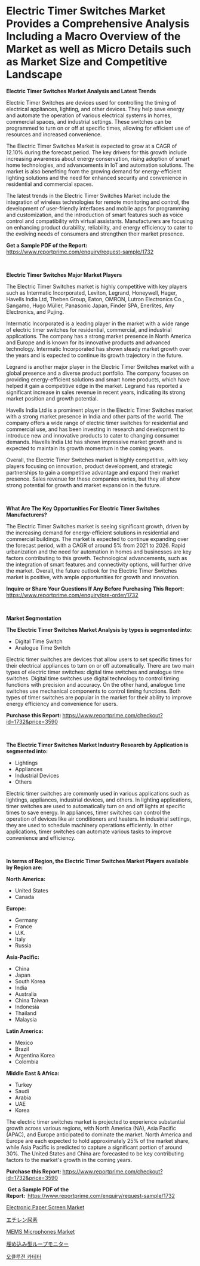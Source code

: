 <p><h1>Electric Timer Switches Market Provides a Comprehensive Analysis Including a Macro Overview of the Market as well as Micro Details such as Market Size and Competitive Landscape</h1></p><p><strong>Electric Timer Switches Market Analysis and Latest Trends</strong></p>
<p><p>Electric Timer Switches are devices used for controlling the timing of electrical appliances, lighting, and other devices. They help save energy and automate the operation of various electrical systems in homes, commercial spaces, and industrial settings. These switches can be programmed to turn on or off at specific times, allowing for efficient use of resources and increased convenience.</p><p>The Electric Timer Switches Market is expected to grow at a CAGR of 12.10% during the forecast period. The key drivers for this growth include increasing awareness about energy conservation, rising adoption of smart home technologies, and advancements in IoT and automation solutions. The market is also benefiting from the growing demand for energy-efficient lighting solutions and the need for enhanced security and convenience in residential and commercial spaces.</p><p>The latest trends in the Electric Timer Switches Market include the integration of wireless technologies for remote monitoring and control, the development of user-friendly interfaces and mobile apps for programming and customization, and the introduction of smart features such as voice control and compatibility with virtual assistants. Manufacturers are focusing on enhancing product durability, reliability, and energy efficiency to cater to the evolving needs of consumers and strengthen their market presence.</p></p>
<p><strong>Get a Sample PDF of the Report:&nbsp;</strong> <a href="https://www.reportprime.com/enquiry/request-sample/1732">https://www.reportprime.com/enquiry/request-sample/1732</a></p>
<p>&nbsp;</p>
<p><strong>Electric Timer Switches Major Market Players</strong></p>
<p><p>The Electric Timer Switches market is highly competitive with key players such as Intermatic Incorporated, Leviton, Legrand, Honeywell, Hager, Havells India Ltd, Theben Group, Eaton, OMRON, Lutron Electronics Co., Sangamo, Hugo Müller, Panasonic Japan, Finder SPA, Enerlites, Any Electronics, and Pujing. </p><p>Intermatic Incorporated is a leading player in the market with a wide range of electric timer switches for residential, commercial, and industrial applications. The company has a strong market presence in North America and Europe and is known for its innovative products and advanced technology. Intermatic Incorporated has shown steady market growth over the years and is expected to continue its growth trajectory in the future.</p><p>Legrand is another major player in the Electric Timer Switches market with a global presence and a diverse product portfolio. The company focuses on providing energy-efficient solutions and smart home products, which have helped it gain a competitive edge in the market. Legrand has reported a significant increase in sales revenue in recent years, indicating its strong market position and growth potential.</p><p>Havells India Ltd is a prominent player in the Electric Timer Switches market with a strong market presence in India and other parts of the world. The company offers a wide range of electric timer switches for residential and commercial use, and has been investing in research and development to introduce new and innovative products to cater to changing consumer demands. Havells India Ltd has shown impressive market growth and is expected to maintain its growth momentum in the coming years.</p><p>Overall, the Electric Timer Switches market is highly competitive, with key players focusing on innovation, product development, and strategic partnerships to gain a competitive advantage and expand their market presence. Sales revenue for these companies varies, but they all show strong potential for growth and market expansion in the future.</p></p>
<p>&nbsp;</p>
<p><strong>What Are The Key Opportunities For Electric Timer Switches Manufacturers?</strong></p>
<p><p>The Electric Timer Switches market is seeing significant growth, driven by the increasing demand for energy-efficient solutions in residential and commercial buildings. The market is expected to continue expanding over the forecast period, with a CAGR of around 5% from 2021 to 2026. Rapid urbanization and the need for automation in homes and businesses are key factors contributing to this growth. Technological advancements, such as the integration of smart features and connectivity options, will further drive the market. Overall, the future outlook for the Electric Timer Switches market is positive, with ample opportunities for growth and innovation.</p></p>
<p><strong>Inquire or Share Your Questions If Any Before Purchasing This Report:</strong> <a href="https://www.reportprime.com/enquiry/pre-order/1732">https://www.reportprime.com/enquiry/pre-order/1732</a></p>
<p>&nbsp;</p>
<p><strong>Market Segmentation</strong></p>
<p><strong>The Electric Timer Switches Market Analysis by types is segmented into:</strong></p>
<p><ul><li>Digital Time Switch</li><li>Analogue Time Switch</li></ul></p>
<p><p>Electric timer switches are devices that allow users to set specific times for their electrical appliances to turn on or off automatically. There are two main types of electric timer switches: digital time switches and analogue time switches. Digital time switches use digital technology to control timing functions with precision and accuracy. On the other hand, analogue time switches use mechanical components to control timing functions. Both types of timer switches are popular in the market for their ability to improve energy efficiency and convenience for users.</p></p>
<p><strong>Purchase this Report:&nbsp;</strong><a href="https://www.reportprime.com/checkout?id=1732&price=3590">https://www.reportprime.com/checkout?id=1732&price=3590</a></p>
<p>&nbsp;</p>
<p><strong>The Electric Timer Switches Market Industry Research by Application is segmented into:</strong></p>
<p><ul><li>Lightings</li><li>Appliances</li><li>Industrial Devices</li><li>Others</li></ul></p>
<p><p>Electric timer switches are commonly used in various applications such as lightings, appliances, industrial devices, and others. In lighting applications, timer switches are used to automatically turn on and off lights at specific times to save energy. In appliances, timer switches can control the operation of devices like air conditioners and heaters. In industrial settings, they are used to schedule machinery operations efficiently. In other applications, timer switches can automate various tasks to improve convenience and efficiency.</p></p>
<p>&nbsp;</p>
<p><strong>In terms of Region, the Electric Timer Switches Market Players available by Region are:</strong></p>
<p>
    <p> <strong> North America: </strong>
        <ul>
            <li>United States</li>
            <li>Canada</li>
        </ul>
        </p> 
    <p> <strong> Europe: </strong>
        <ul>
            <li>Germany</li>
            <li>France</li>
            <li>U.K.</li>
            <li>Italy</li>
            <li>Russia</li>
        </ul>
        </p> 
    <p> <strong> Asia-Pacific: </strong>
        <ul>
            <li>China</li>
            <li>Japan</li>
            <li>South Korea</li>
            <li>India</li>
            <li>Australia</li>
            <li>China Taiwan</li>
            <li>Indonesia</li>
            <li>Thailand</li>
            <li>Malaysia</li>
        </ul>
        </p> 
    <p> <strong> Latin America: </strong>
        <ul>
            <li>Mexico</li>
            <li>Brazil</li>
            <li>Argentina Korea</li>
            <li>Colombia</li>
        </ul>
        </p> 
    <p> <strong> Middle East & Africa: </strong>
        <ul>
            <li>Turkey</li>
            <li>Saudi</li>
            <li>Arabia</li>
            <li>UAE</li>
            <li>Korea</li>
        </ul>
    </p>
    </p>
<p><p>The electric timer switches market is projected to experience substantial growth across various regions, with North America (NA), Asia Pacific (APAC), and Europe anticipated to dominate the market. North America and Europe are each expected to hold approximately 25% of the market share, while Asia Pacific is predicted to capture a significant portion of around 30%. The United States and China are forecasted to be key contributing factors to the market's growth in the coming years.</p></p>
<p><strong>Purchase this Report: </strong><a href="https://www.reportprime.com/checkout?id=1732&price=3590">https://www.reportprime.com/checkout?id=1732&price=3590</a></p>
<p>&nbsp;<strong>Get a Sample PDF of the Report:&nbsp;&nbsp;</strong><a href="https://www.reportprime.com/enquiry/request-sample/1732">https://www.reportprime.com/enquiry/request-sample/1732</a></p>
<p><strong></strong></p>
<p><p><a href="https://github.com/seekum/Market-Research-Report-List-2/blob/main/electronic-paper-screen-market.md">Electronic Paper Screen Market</a></p><p><a href="https://github.com/JacksonWiza1924/Market-Research-Report-List-1/blob/main/220299110113.md">エチレン尿素</a></p><p><a href="https://github.com/timeliteaut/Market-Research-Report-List-2/blob/main/mems-microphones-market.md">MEMS Microphones Market</a></p><p><a href="https://github.com/Calvi3ynJerde867/Market-Research-Report-List-1/blob/main/231354710112.md">埋め込み型ループモニター</a></p><p><a href="https://github.com/RichardLueilwitz787/Market-Research-Report-List-1/blob/main/57330319504.md">오클루전 카테터</a></p></p>